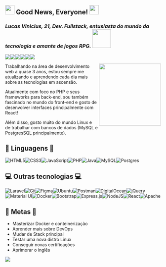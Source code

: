 ## <img src="https://www.clipartmax.com/png/full/376-3762628_professor-farnsworth-professor-farnsworth.png" width="30px">  Good News, Everyone! <img src="https://www.clipartmax.com/png/full/376-3762628_professor-farnsworth-professor-farnsworth.png" width="30px"> 
### *Lucas Vinicius, 21, Dev. Fullstack, entusiasta do mundo da tecnologia e amante de jogos RPG.* <img src="https://giffiles.alphacoders.com/146/14693.gif" width="60px">

<a href="https://lucasvscs.dev.br/" target="_blank"><img src="https://img.shields.io/badge/Portfolio-%23000000.svg?style=for-the-badge&logo=firefox&logoColor=#FF7139" /></a><a href="https://steamcommunity.com/id/VSCS" target="_blank"><img src="https://img.shields.io/badge/Steam-000000?style=for-the-badge&logo=steam&logoColor=white" /></a><a href="https://www.instagram.com/lucasvscs/" target="_blank"><img src="https://img.shields.io/badge/Instagram-E4405F?style=for-the-badge&logo=instagram&logoColor=white" /></a><a href="mailto:lucasvscs@outlook.com" target="_blank"><img src="https://img.shields.io/badge/Microsoft_Outlook-0078D4?style=for-the-badge&logo=microsoft-outlook&logoColor=white" /></a><a href="https://www.linkedin.com/in/lucasvscs/" target="_blank"><img src="https://img.shields.io/badge/LinkedIn-0077B5?style=for-the-badge&logo=linkedin&logoColor=white" /></a><a href="https://t.me/lucasvscs" target="_blank"><img src="https://img.shields.io/badge/Telegram-2CA5E0?style=for-the-badge&logo=telegram&logoColor=white" /></a>

<img align='right' src='https://raw.githubusercontent.com/LucasVSCS/my-portfolio/master/img/vscsLogo.png' width='200"'>

Trabalhando na área de desenvolvimento web a quase 3 anos, estou sempre me atualizando e aprendendo cada dia mais sobre as tecnologias em ascensão.

Atualmente com foco no PHP e seus frameworks para back-end, sou também fascinado no mundo do front-end e gosto de desenvolver interfaces principalmente com React!

Além disso, gosto muito do mundo Linux e de trabalhar com bancos de dados (MySQL e PostgresSQL principalmente).

## :robot: Linguagens :robot:

![HTML5](https://img.shields.io/badge/html5-%23E34F26.svg?style=for-the-badge&logo=html5&logoColor=white)![CSS3](https://img.shields.io/badge/css3-%231572B6.svg?style=for-the-badge&logo=css3&logoColor=white)![JavaScript](https://img.shields.io/badge/javascript-%23323330.svg?style=for-the-badge&logo=javascript&logoColor=%23F7DF1E)![PHP](https://img.shields.io/badge/php-%23777BB4.svg?style=for-the-badge&logo=php&logoColor=white)![Java](https://img.shields.io/badge/java-%23ED8B00.svg?style=for-the-badge&logo=java&logoColor=white)![MySQL](https://img.shields.io/badge/mysql-%2300f.svg?style=for-the-badge&logo=mysql&logoColor=white)![Postgres](https://img.shields.io/badge/postgres-%23316192.svg?style=for-the-badge&logo=postgresql&logoColor=white)

## :computer: Outras tecnologias :computer:

![Laravel](https://img.shields.io/badge/laravel-%23FF2D20.svg?style=for-the-badge&logo=laravel&logoColor=white)![Git](https://img.shields.io/badge/git-%23F05033.svg?style=for-the-badge&logo=git&logoColor=white)![Figma](https://img.shields.io/badge/figma-%23F24E1E.svg?style=for-the-badge&logo=figma&logoColor=white)![Ubuntu](https://img.shields.io/badge/Ubuntu-E95420?style=for-the-badge&logo=ubuntu&logoColor=white)![Postman](https://img.shields.io/badge/Postman-FF6C37?style=for-the-badge&logo=postman&logoColor=white)![DigitalOcean](https://img.shields.io/badge/DigitalOcean-%230167ff.svg?style=for-the-badge&logo=digitalOcean&logoColor=white)![jQuery](https://img.shields.io/badge/jquery-%230769AD.svg?style=for-the-badge&logo=jquery&logoColor=white)![Material UI](https://img.shields.io/badge/materialui-%230081CB.svg?style=for-the-badge&logo=material-ui&logoColor=white)![Docker](https://img.shields.io/badge/docker-%230db7ed.svg?style=for-the-badge&logo=docker&logoColor=white)![Bootstrap](https://img.shields.io/badge/bootstrap-%23563D7C.svg?style=for-the-badge&logo=bootstrap&logoColor=white)![Express.js](https://img.shields.io/badge/express.js-%23404d59.svg?style=for-the-badge&logo=express&logoColor=%2361DAFB)![NodeJS](https://img.shields.io/badge/node.js-6DA55F?style=for-the-badge&logo=node.js&logoColor=white)![React](https://img.shields.io/badge/react-%2320232a.svg?style=for-the-badge&logo=react&logoColor=%2361DAFB)![Apache](https://img.shields.io/badge/apache-%23D42029.svg?style=for-the-badge&logo=apache&logoColor=white)

## :rocket: Metas :rocket:	

- Masterizar Docker e conteinerização
- Aprender mais sobre DevOps
- Mudar de Stack principal
- Testar uma nova distro Linux
- Conseguir novas certificações
- Aprimorar o inglês

![](https://komarev.com/ghpvc/?username=lucasvscs)
